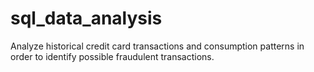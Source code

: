# sql_data_analysis
Analyze historical credit card transactions and consumption patterns in order to identify possible fraudulent transactions.
